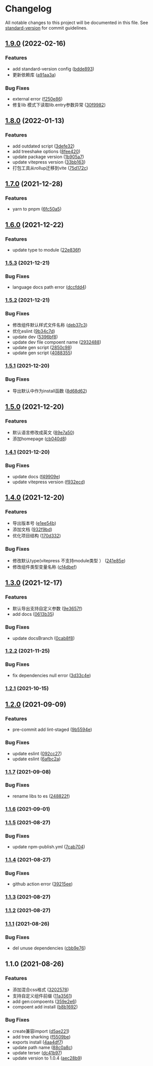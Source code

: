 # Changelog

All notable changes to this project will be documented in this file. See [standard-version](https://github.com/conventional-changelog/standard-version) for commit guidelines.

## [1.9.0](https://github.com/ckpack/v-ui-template/compare/v1.8.0...v1.9.0) (2022-02-16)


### Features

* add standard-version config ([bdde893](https://github.com/ckpack/v-ui-template/commit/bdde893bb81b25cfd6149d7d6ea36b2543294f6b))
* 更新依赖库 ([a91aa3a](https://github.com/ckpack/v-ui-template/commit/a91aa3a67daafda35e154ad8b1fd8d027efebcaa))


### Bug Fixes

* external error ([f250e86](https://github.com/ckpack/v-ui-template/commit/f250e86591df5ee3338fdbd68968dfedb7aa70ee))
* 修复lib 模式下读取lib.entry参数异常 ([30f9982](https://github.com/ckpack/v-ui-template/commit/30f99820b56272729bb6408e4b7ff6663265cd54))

## [1.8.0](https://github.com/ckpack/v-ui-template/compare/v1.7.0...v1.8.0) (2022-01-13)


### Features

* add outdated script ([3defe32](https://github.com/ckpack/v-ui-template/commit/3defe324960a0965fd5fa7a8f5666daf2d4bf334))
* add treeshake options ([8fee420](https://github.com/ckpack/v-ui-template/commit/8fee420c026ebbdc5f4845a8b6aeee1346ee268a))
* update package version ([1b905a7](https://github.com/ckpack/v-ui-template/commit/1b905a72912b41c1b6f49f1a821ba42ed16cf0be))
* update vitepress version ([33bb163](https://github.com/ckpack/v-ui-template/commit/33bb1638ffabe592aeed8a2b52796bb2d6095464))
* 打包工具从rollup迁移到vite ([75d172c](https://github.com/ckpack/v-ui-template/commit/75d172c3bb386fda6c19b11aeb6fb238b4e1f50d))

## [1.7.0](https://github.com/ckpack/v-ui-template/compare/v1.6.0...v1.7.0) (2021-12-28)


### Features

* yarn to pnpm ([6fc50a5](https://github.com/ckpack/v-ui-template/commit/6fc50a5976b26b99a814e5ad625359d4a2b2ca4a))

## [1.6.0](https://github.com/ckpack/v-ui-template/compare/v1.5.3...v1.6.0) (2021-12-22)


### Features

* update type to module ([22e836f](https://github.com/ckpack/v-ui-template/commit/22e836fa0a3021ffc1c03cbc8af254d515c54420))

### [1.5.3](https://github.com/ckpack/v-ui-template/compare/v1.5.2...v1.5.3) (2021-12-21)


### Bug Fixes

* language docs path error ([dccfdd4](https://github.com/ckpack/v-ui-template/commit/dccfdd435d193ac501313fb11d7370faace28028))

### [1.5.2](https://github.com/ckpack/v-ui-template/compare/v1.5.1...v1.5.2) (2021-12-21)


### Bug Fixes

* 修改组件默认样式文件名称 ([deb37c3](https://github.com/ckpack/v-ui-template/commit/deb37c38176fba2a0a7a4ad745ea0f85e3a66424))
* 优化eslint ([9b34c7d](https://github.com/ckpack/v-ui-template/commit/9b34c7d306aeb31e04fef997a6ad81b6527a97b1))
* update dev ([5396bf8](https://github.com/ckpack/v-ui-template/commit/5396bf8cd23f5f737196499e5fc612708ebf438d))
* update dev file compoent name ([2932488](https://github.com/ckpack/v-ui-template/commit/2932488e431f46438ad006d869f97e7c3bcbc58f))
* update gen script ([2850c98](https://github.com/ckpack/v-ui-template/commit/2850c982f02c89a9ef147cb6580dc77249e43cfc))
* update gen script ([4088355](https://github.com/ckpack/v-ui-template/commit/408835588014bf335f88ce70c393b98d5c679eb5))

### [1.5.1](https://github.com/ckpack/v-ui-template/compare/v1.5.0...v1.5.1) (2021-12-20)


### Bug Fixes

* 导出默认中作为install函数 ([8d68d62](https://github.com/ckpack/v-ui-template/commit/8d68d62191c6fea40687074e992ce5df426bfa09))

## [1.5.0](https://github.com/ckpack/v-ui-template/compare/v1.4.1...v1.5.0) (2021-12-20)


### Features

* 默认语言修改成英文 ([89e7a50](https://github.com/ckpack/v-ui-template/commit/89e7a50a9bd6a5cc176057146ef01c02f8404eae))
* 添加homepage ([cb040d8](https://github.com/ckpack/v-ui-template/commit/cb040d80f9d7cf32d4e927831992d5bf96c11737))

### [1.4.1](https://github.com/ckpack/v-ui-template/compare/v1.4.0...v1.4.1) (2021-12-20)


### Bug Fixes

* update docs ([f49909e](https://github.com/ckpack/v-ui-template/commit/f49909ebf1cd7fef4c45ced0d13b722dd90c6d42))
* update vitepress version ([f932ecd](https://github.com/ckpack/v-ui-template/commit/f932ecdc89ec5b6116b1049e75c1321aa7e61de8))

## [1.4.0](https://github.com/ckpack/v-ui-template/compare/v1.3.0...v1.4.0) (2021-12-20)


### Features

* 导出版本号 ([e1ee54b](https://github.com/ckpack/v-ui-template/commit/e1ee54b99566bfb9698ffcd8ff416e87e82b89e5))
* 添加文档 ([932f9bd](https://github.com/ckpack/v-ui-template/commit/932f9bd1830bd80897c3260644ad60767f245a40))
* 优化项目结构 ([170d332](https://github.com/ckpack/v-ui-template/commit/170d3322977776feb51a4b654d8311791e0b095f))


### Bug Fixes

* 修改默认type(vitepress 不支持module类型 ） ([241e85e](https://github.com/ckpack/v-ui-template/commit/241e85ed5107cfc1643a2ecb3798663ca62ff76f))
* 修改组件类型变量名称 ([cf4dbef](https://github.com/ckpack/v-ui-template/commit/cf4dbef7727b013af0e8aafdfdc7a171c45503ed))

## [1.3.0](https://github.com/ckpack/v-ui-template/compare/v1.2.2...v1.3.0) (2021-12-17)


### Features

* 默认导出支持自定义参数 ([9e3657f](https://github.com/ckpack/v-ui-template/commit/9e3657ff02d0003ec636a7e550e38c7eb05ea777))
* add docs ([0613b35](https://github.com/ckpack/v-ui-template/commit/0613b3556b2e924708a7c810ce6c7be3bcfa7f07))


### Bug Fixes

* update docsBranch ([0cab8f8](https://github.com/ckpack/v-ui-template/commit/0cab8f87be0953b088801656d8a0a7527139bf9c))

### [1.2.2](https://github.com/ckpack/v-ui-template/compare/v1.2.1...v1.2.2) (2021-11-25)


### Bug Fixes

* fix dependencies null error ([3d33c4e](https://github.com/ckpack/v-ui-template/commit/3d33c4ebeca26d59be44e2c10d229a8c91370887))

### [1.2.1](https://github.com/ckpack/v-ui-template/compare/v1.2.0...v1.2.1) (2021-10-15)

## [1.2.0](https://github.com/ckpack/v-ui-template/compare/v1.1.7...v1.2.0) (2021-09-09)


### Features

* pre-commit add lint-staged ([9b5594e](https://github.com/ckpack/v-ui-template/commit/9b5594ed51c9573433b6c6e11b0055556c9edcc3))


### Bug Fixes

* update eslint ([092cc27](https://github.com/ckpack/v-ui-template/commit/092cc27f869953794071d874d74a1359eaa6e5f5))
* update eslint ([6afbc2a](https://github.com/ckpack/v-ui-template/commit/6afbc2ad78407c3947d716b09d77dad38bc36d18))

### [1.1.7](https://github.com/ckpack/v-ui-template/compare/v1.1.6...v1.1.7) (2021-09-08)


### Bug Fixes

* rename libs to es ([248822f](https://github.com/ckpack/v-ui-template/commit/248822f07a3e0a692a0761b591a490aed6c67736))

### [1.1.6](https://github.com/ckpack/v-ui-template/compare/v1.1.5...v1.1.6) (2021-09-01)

### [1.1.5](https://github.com/ckpack/v-ui-template/compare/v1.1.4...v1.1.5) (2021-08-27)


### Bug Fixes

* update npm-publish.yml ([7cab704](https://github.com/ckpack/v-ui-template/commit/7cab704093c78887db0e3f3162ccb9487ccb86c9))

### [1.1.4](https://github.com/ckpack/v-ui-template/compare/v1.1.3...v1.1.4) (2021-08-27)


### Bug Fixes

* github action error ([39215ee](https://github.com/ckpack/v-ui-template/commit/39215ee85910e165b02dd749785252b13fea8a38))

### [1.1.3](https://github.com/ckpack/v-ui-template/compare/v1.1.1...v1.1.3) (2021-08-27)

### [1.1.2](https://github.com/ckpack/v-ui-template/compare/v1.1.1...v1.1.2) (2021-08-27)

### [1.1.1](https://github.com/ckpack/v-ui-template/compare/v1.1.0...v1.1.1) (2021-08-26)


### Bug Fixes

*  del unuse dependencies ([cbb9e76](https://github.com/ckpack/v-ui-template/commit/cbb9e76009cde7da50e62fed8700766a3d27a26c))

## 1.1.0 (2021-08-26)


### Features

* 添加混合css格式 ([3202578](https://github.com/ckpack/v-ui-template/commit/3202578cd80eb2b8757fe02057e83fb7def475fc))
* 支持自定义组件前缀 ([11a3561](https://github.com/ckpack/v-ui-template/commit/11a3561479c66951fe29928e38194e4c7cf938f9))
* add gen:compoents ([359e2e6](https://github.com/ckpack/v-ui-template/commit/359e2e6b70a643d08e4c578f16239cf563c09e82))
* compoent add install ([b8b1692](https://github.com/ckpack/v-ui-template/commit/b8b1692d8db4e08b21d8abf39ab50234504027fd))


### Bug Fixes

*  create兼容import ([d5ae221](https://github.com/ckpack/v-ui-template/commit/d5ae221537d1a22d2f52321ebee42f44d558dfa1))
* add tree sharking ([f5509be](https://github.com/ckpack/v-ui-template/commit/f5509be84bd0dfa8d81a155275d57283be268617))
* exports install ([4aa4df7](https://github.com/ckpack/v-ui-template/commit/4aa4df7d2946d9ad17987e9ad1c76fda0e14e6e0))
* update path name ([88c0a8c](https://github.com/ckpack/v-ui-template/commit/88c0a8ceda46b5f63b170a16c17b7b41eaff1f0e))
* update terser ([dc41b97](https://github.com/ckpack/v-ui-template/commit/dc41b977e2a45325aeceaa7839b4220d53c2ccf1))
* update version to 1.0.4 ([aec28b9](https://github.com/ckpack/v-ui-template/commit/aec28b9f96216f63df08ff9ea5583540465e1664))
